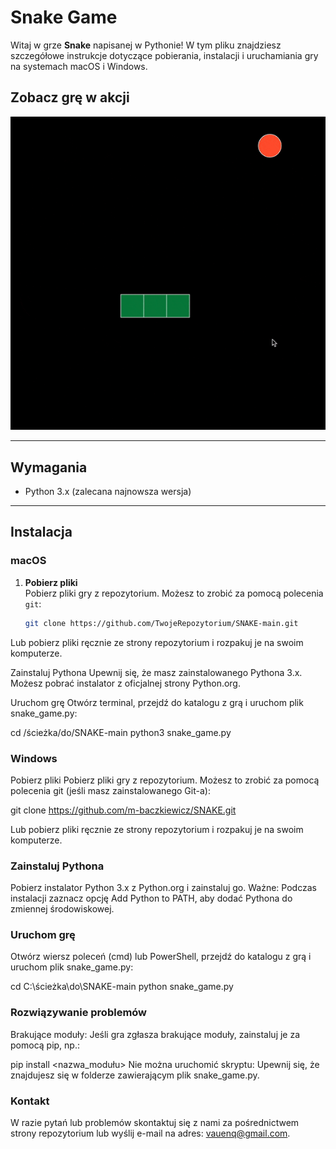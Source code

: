 # Snake Game

Witaj w grze **Snake** napisanej w Pythonie! W tym pliku znajdziesz szczegółowe instrukcje dotyczące pobierania, instalacji i uruchamiania gry na systemach macOS i Windows.

## Zobacz grę w akcji

![Snake Game](snake_game.gif)


---

## Wymagania

- Python 3.x (zalecana najnowsza wersja)

---

## Instalacja

### macOS

1. **Pobierz pliki**  
   Pobierz pliki gry z repozytorium. Możesz to zrobić za pomocą polecenia `git`:
   ```sh
   git clone https://github.com/TwojeRepozytorium/SNAKE-main.git

Lub pobierz pliki ręcznie ze strony repozytorium i rozpakuj je na swoim komputerze.

Zainstaluj Pythona
Upewnij się, że masz zainstalowanego Pythona 3.x. Możesz pobrać instalator z oficjalnej strony Python.org.

Uruchom grę
Otwórz terminal, przejdź do katalogu z grą i uruchom plik snake_game.py:

cd /ścieżka/do/SNAKE-main python3 snake_game.py

### Windows
Pobierz pliki
Pobierz pliki gry z repozytorium. Możesz to zrobić za pomocą polecenia git (jeśli masz zainstalowanego Git-a):

git clone https://github.com/m-baczkiewicz/SNAKE.git

Lub pobierz pliki ręcznie ze strony repozytorium i rozpakuj je na swoim komputerze.

### Zainstaluj Pythona
Pobierz instalator Python 3.x z Python.org i zainstaluj go.
Ważne: Podczas instalacji zaznacz opcję Add Python to PATH, aby dodać Pythona do zmiennej środowiskowej.

### Uruchom grę
Otwórz wiersz poleceń (cmd) lub PowerShell, przejdź do katalogu z grą i uruchom plik snake_game.py:

cd C:\ścieżka\do\SNAKE-main
python snake_game.py

### Rozwiązywanie problemów
Brakujące moduły: Jeśli gra zgłasza brakujące moduły, zainstaluj je za pomocą pip, np.:

pip install <nazwa_modułu>
Nie można uruchomić skryptu: Upewnij się, że znajdujesz się w folderze zawierającym plik snake_game.py.

### Kontakt
W razie pytań lub problemów skontaktuj się z nami za pośrednictwem strony repozytorium lub wyślij e-mail na adres: vauenq@gmail.com.


